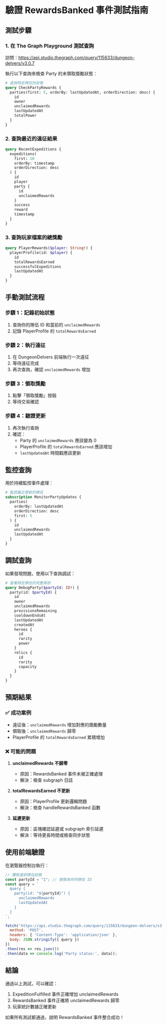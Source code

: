 # 驗證 RewardsBanked 事件測試指南

## 測試步驟

### 1. 在 The Graph Playground 測試查詢

訪問：https://api.studio.thegraph.com/query/115633/dungeon-delvers/v3.0.7

執行以下查詢來檢查 Party 的未領取獎勵狀態：

```graphql
# 查詢特定隊伍的狀態
query CheckPartyRewards {
  parties(first: 5, orderBy: lastUpdatedAt, orderDirection: desc) {
    id
    owner
    unclaimedRewards
    lastUpdatedAt
    totalPower
  }
}
```

### 2. 查詢最近的遠征結果

```graphql
query RecentExpeditions {
  expeditions(
    first: 10
    orderBy: timestamp
    orderDirection: desc
  ) {
    id
    player
    party {
      id
      unclaimedRewards
    }
    success
    reward
    timestamp
  }
}
```

### 3. 查詢玩家檔案的總獎勵

```graphql
query PlayerRewards($player: String!) {
  playerProfile(id: $player) {
    id
    totalRewardsEarned
    successfulExpeditions
    lastUpdatedAt
  }
}
```

## 手動測試流程

### 步驟 1：記錄初始狀態
1. 查詢你的隊伍 ID 和當前的 `unclaimedRewards`
2. 記錄 PlayerProfile 的 `totalRewardsEarned`

### 步驟 2：執行遠征
1. 在 DungeonDelvers 前端執行一次遠征
2. 等待遠征完成
3. 再次查詢，確認 `unclaimedRewards` 增加

### 步驟 3：領取獎勵
1. 點擊「領取獎勵」按鈕
2. 等待交易確認

### 步驟 4：驗證更新
1. 再次執行查詢
2. 確認：
   - Party 的 `unclaimedRewards` 應該變為 0
   - PlayerProfile 的 `totalRewardsEarned` 應該增加
   - `lastUpdatedAt` 時間戳應該更新

## 監控查詢

用於持續監控事件處理：

```graphql
# 監控最近更新的隊伍
subscription MonitorPartyUpdates {
  parties(
    orderBy: lastUpdatedAt
    orderDirection: desc
    first: 5
  ) {
    id
    unclaimedRewards
    lastUpdatedAt
  }
}
```

## 調試查詢

如果發現問題，使用以下查詢調試：

```graphql
# 查看特定隊伍的完整資訊
query DebugParty($partyId: ID!) {
  party(id: $partyId) {
    id
    owner
    unclaimedRewards
    provisionsRemaining
    cooldownEndsAt
    lastUpdatedAt
    createdAt
    heroes {
      id
      rarity
      power
    }
    relics {
      id
      rarity
      capacity
    }
  }
}
```

## 預期結果

### ✅ 成功案例
- 遠征後：`unclaimedRewards` 增加對應的獎勵數量
- 領取後：`unclaimedRewards` 歸零
- PlayerProfile 的 `totalRewardsEarned` 累積增加

### ❌ 可能的問題
1. **unclaimedRewards 不歸零**
   - 原因：RewardsBanked 事件未被正確處理
   - 解決：檢查 subgraph 日誌

2. **totalRewardsEarned 不更新**
   - 原因：PlayerProfile 更新邏輯問題
   - 解決：檢查 handleRewardsBanked 函數

3. **延遲更新**
   - 原因：區塊確認延遲或 subgraph 索引延遲
   - 解決：等待更長時間或檢查同步狀態

## 使用前端驗證

在瀏覽器控制台執行：

```javascript
// 獲取當前隊伍狀態
const partyId = "1"; // 替換為你的隊伍 ID
const query = `
  query {
    party(id: "${partyId}") {
      unclaimedRewards
      lastUpdatedAt
    }
  }
`;

fetch('https://api.studio.thegraph.com/query/115633/dungeon-delvers/v3.0.7', {
  method: 'POST',
  headers: { 'Content-Type': 'application/json' },
  body: JSON.stringify({ query })
})
.then(res => res.json())
.then(data => console.log('Party status:', data));
```

## 結論

通過以上測試，可以確認：
1. ExpeditionFulfilled 事件正確增加 unclaimedRewards
2. RewardsBanked 事件正確將 unclaimedRewards 歸零
3. 玩家統計數據正確更新

如果所有測試都通過，說明 RewardsBanked 事件整合成功！